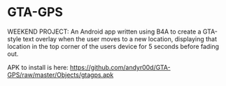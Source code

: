 # GTA-GPS
WEEKEND PROJECT: An Android app written using B4A to create a GTA-style text overlay when the user moves to a new location, displaying that location in the top corner of the users device for 5 seconds before fading out.

APK to install is here: https://github.com/andyr00d/GTA-GPS/raw/master/Objects/gtagps.apk 
